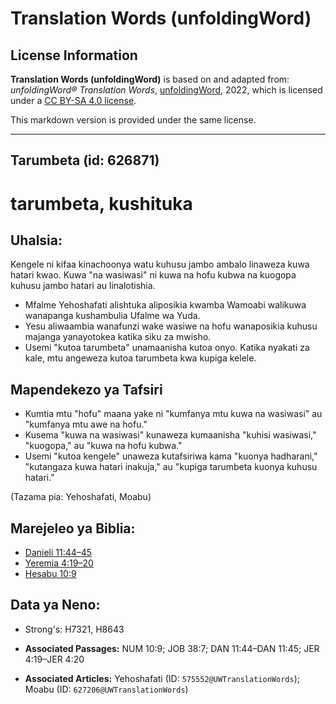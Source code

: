# Translation Words (unfoldingWord)

## License Information

**Translation Words (unfoldingWord)** is based on and adapted from: _unfoldingWord® Translation Words_, [unfoldingWord](https://unfoldingword.org/utw), 2022, which is licensed under a [CC BY-SA 4.0 license](https://creativecommons.org/licenses/by-sa/4.0/legalcode.en).

This markdown version is provided under the same license.



--------------------------------

## Tarumbeta (id: 626871)

tarumbeta, kushituka
====================

Uhalsia:
--------

Kengele ni kifaa kinachoonya watu kuhusu jambo ambalo linaweza kuwa hatari kwao. Kuwa "na wasiwasi" ni kuwa na hofu kubwa na kuogopa kuhusu jambo hatari au linalotishia.

* Mfalme Yehoshafati alishtuka aliposikia kwamba Wamoabi walikuwa wanapanga kushambulia Ufalme wa Yuda.
* Yesu aliwaambia wanafunzi wake wasiwe na hofu wanaposikia kuhusu majanga yanayotokea katika siku za mwisho.
* Usemi "kutoa tarumbeta" unamaanisha kutoa onyo. Katika nyakati za kale, mtu angeweza kutoa tarumbeta kwa kupiga kelele.

Mapendekezo ya Tafsiri
----------------------

* Kumtia mtu "hofu" maana yake ni "kumfanya mtu kuwa na wasiwasi" au "kumfanya mtu awe na hofu."
* Kusema "kuwa na wasiwasi" kunaweza kumaanisha "kuhisi wasiwasi," "kuogopa," au "kuwa na hofu kubwa."
* Usemi "kutoa kengele" unaweza kutafsiriwa kama "kuonya hadharani," "kutangaza kuwa hatari inakuja," au "kupiga tarumbeta kuonya kuhusu hatari."

(Tazama pia: Yehoshafati, Moabu)

Marejeleo ya Biblia:
--------------------

* [Danieli 11:44–45](https://ref.ly/Dan11:44-Dan11:45)
* [Yeremia 4:19–20](https://ref.ly/Jer4:19-Jer4:20)
* [Hesabu 10:9](https://ref.ly/Num10:9)

Data ya Neno:
-------------

* Strong's: H7321, H8643

* **Associated Passages:** NUM 10:9; JOB 38:7; DAN 11:44–DAN 11:45; JER 4:19–JER 4:20
* **Associated Articles:** Yehoshafati (ID: `575552@UWTranslationWords`); Moabu (ID: `627206@UWTranslationWords`)

